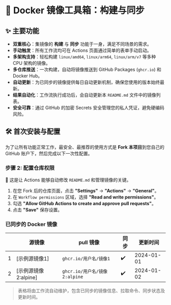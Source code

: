 # 🚀 Docker 镜像工具箱：构建与同步

## ✨ 主要功能

- **双重核心**：集镜像的 **构建** 与 **同步** 功能于一身，满足不同场景的需求。
- **手动触发**：所有工作流均可在 Actions 页面通过简单的表单手动启动。
- **多架构支持**：轻松构建 `linux/amd64`, `linux/arm64`, `linux/arm/v7` 等多种 CPU 架构的镜像。
- **多仓库推送**：一次构建，自动将镜像推送到 GitHub Packages (`ghcr.io`) 和 Docker Hub。
- **自动更新**：为已同步的镜像提供每日自动更新机制，确保您使用的版本始终最新。
- **结果自动化**：工作流执行成功后，会自动更新本 `README.md` 文件中的镜像列表。
- **安全可靠**：通过 GitHub 的加密 Secrets 安全管理您的私人凭证，避免硬编码风险。

## 🛠️ 首次安装与配置

为了让所有功能正常工作，最安全、最推荐的使用方式是 **Fork 本项目**到您自己的 GitHub 账户下，然后完成以下一次性配置。

### 步骤 2: 配置仓库权限

:closed_lock_with_key: 这是让 Actions 能够自动修改 `README.md` 和管理镜像的关键。

1. 在您 Fork 后的仓库页面，点击 **"Settings"** -> **"Actions"** -> **"General"**。
2. 在 `Workflow permissions` 区域，选择 **"Read and write permissions"**。
3. 勾选 **"Allow GitHub Actions to create and approve pull requests"**。
4. 点击 **"Save"** 保存设置。

### 已同步的 Docker 镜像

|   | 源镜像 | pull 镜像 | 同步 | 更新时间 |
| ---- | -------- | --------- | ---- | -------- |
| 1  | [示例源镜像1] | `ghcr.io/用户名/镜像1` | ✔️ | 2024-01-01 |
| 2  | [示例源镜像2:alpine] | `ghcr.io/用户名/镜像2:alpine` | ✔️ | 2024-01-02 |

> 表格将由工作流自动维护，包含已同步的镜像信息、拉取命令、同步状态及更新时间。
